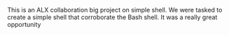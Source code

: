 This is an ALX collaboration big project on simple shell. We were tasked to create a simple shell that corroborate the Bash shell.
It was a really great opportunity
